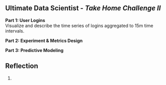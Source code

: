 <h2>Ultimate Data Scientist - <i>Take Home Challenge II</i></h2>
<b>Part 1: User Logins</b><br />
Visualize and describe the time series of logins aggregated to 15m time intervals. 


<b>Part 2: Experiment & Metrics Design</b><br />


<b>Part 3: Predictive Modeling</b><br />


<h2>Reflection</h2>
<ol>
  <li>  </li>
</ol>
